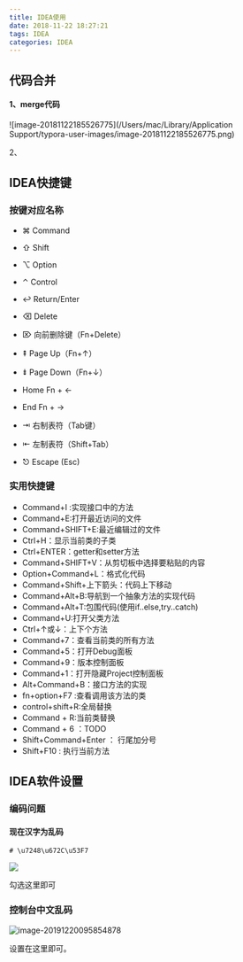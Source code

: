 ```yaml
---
title: IDEA使用
date: 2018-11-22 18:27:21
tags: IDEA
categories: IDEA
---
```




## 代码合并

#### 1、merge代码

![image-20181122185526775](/Users/mac/Library/Application Support/typora-user-images/image-20181122185526775.png)

2、

## IDEA快捷键

### 按键对应名称

- ⌘ Command

- ⇧ Shift

- ⌥ Option

- ⌃ Control

- ↩︎ Return/Enter

- ⌫ Delete

- ⌦ 向前删除键（Fn+Delete）

- ⇞ Page Up（Fn+↑）

- ⇟ Page Down（Fn+↓）

- Home Fn + ←

- End Fn + →

- ⇥ 右制表符（Tab键）

- ⇤ 左制表符（Shift+Tab）

- ⎋ Escape (Esc)



### 实用快捷键

- Command+I :实现接口中的方法
- Command+E:打开最近访问的文件
- Command+SHIFT+E:最近编辑过的文件
- Ctrl+H：显示当前类的子类
- Ctrl+ENTER：getter和setter方法
- Command+SHIFT+V：从剪切板中选择要粘贴的内容
- Option+Command+L：格式化代码
- Command+Shift+上下箭头：代码上下移动
- Command+Alt+B:导航到一个抽象方法的实现代码
- Command+Alt+T:包围代码(使用if..else,try..catch)
- Command+U:打开父类方法
- Ctrl+↑或↓：上下个方法
- Command+7：查看当前类的所有方法
- Command+5：打开Debug面板
- Command+9：版本控制面板
- Command+1：打开隐藏Project控制面板
- Alt+Command+B：接口方法的实现
- fn+option+F7 :查看调用该方法的类
- control+shift+R:全局替换
- Command + R:当前类替换
- Command + 6 ：TODO
- Shift+Command+Enter ： 行尾加分号
- Shift+F10 : 执行当前方法

## IDEA软件设置

### 编码问题

#### 现在汉字为乱码

```
# \u7248\u672C\u53F7
```

![](https://user-images.githubusercontent.com/24977343/54085254-08d72f00-4377-11e9-9848-dbdcf09c6fe8.png)

勾选这里即可

### 控制台中文乱码

![image-20191220095854878](/Users/mac/zero/img/image-20191220095854878.png)

设置在这里即可。